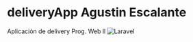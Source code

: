 # deliveryApp Agustin Escalante
Aplicación de delivery Prog. Web ll
![Laravel](https://github.com/agusescalante/deliveryApp/workflows/Laravel/badge.svg)
